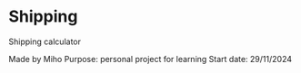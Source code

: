 # Shipping
Shipping calculator

Made by Miho
Purpose: personal project for learning
Start date: 29/11/2024